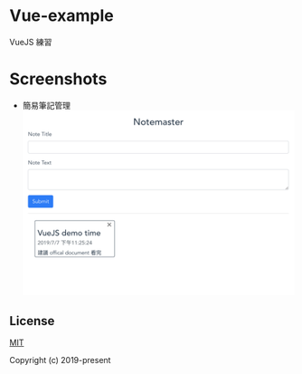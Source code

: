 # Vue-example
VueJS 練習

# Screenshots

- 簡易筆記管理
![image](https://github.com/ShengChih/Vue-example/blob/dev/screenshots/notemanagement.png)

## License

[MIT](http://opensource.org/licenses/MIT)

Copyright (c) 2019-present